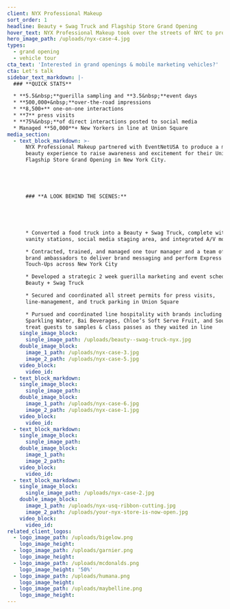 ```yaml
---
client: NYX Professional Makeup
sort_order: 1
headline: Beauty + Swag Truck and Flagship Store Grand Opening
hover_text: NYX Professional Makeup took over the streets of NYC to promote its Union Square Flagship Store Grand Opening
hero_image_path: /uploads/nyx-case-4.jpg
types:
  - grand opening
  - vehicle tour
cta_text: 'Interested in grand openings & mobile marketing vehicles?'
cta: Let's talk
sidebar_text_markdown: |-
  ### **QUICK STATS**

  * **5.5&nbsp;**guerilla sampling and **3.5&nbsp;**event days
  * **500,000+&nbsp;**over-the-road impressions
  * **8,500+** one-on-one interactions
  * **7** press visits
  * **75%&nbsp;**of direct interactions posted to social media
  * Managed **50,000**+ New Yorkers in line at Union Square
media_section:
  - text_block_markdown: >-
      NYX Professional Makeup partnered with EventNetUSA to produce a mobile
      beauty experience to raise awareness and excitement for their Union Square
      Flagship Store Grand Opening in New York City.





      ### **A LOOK BEHIND THE SCENES:**





      * Converted a food truck into a Beauty + Swag Truck, complete with 3 makeup
      vanity stations, social media staging area, and integrated A/V monitor

      * Contracted, trained, and managed one tour manager and a team of local
      brand ambassadors to deliver brand messaging and perform Express Lip
      Touch-Ups across New York City

      * Developed a strategic 2 week guerilla marketing and event schedule for
      Beauty + Swag Truck

      * Secured and coordinated all street permits for press visits,
      line-management, and truck parking in Union Square

      * Pursued and coordinated line hospitality with brands including LaCroix
      Sparkling Water, Bai Beverages, Chloe’s Soft Serve Fruit, and SoulCycle to
      treat guests to samples & class passes as they waited in line
    single_image_block:
      single_image_path: /uploads/beauty--swag-truck-nyx.jpg
    double_image_block:
      image_1_path: /uploads/nyx-case-3.jpg
      image_2_path: /uploads/nyx-case-5.jpg
    video_block:
      video_id:
  - text_block_markdown:
    single_image_block:
      single_image_path:
    double_image_block:
      image_1_path: /uploads/nyx-case-6.jpg
      image_2_path: /uploads/nyx-case-1.jpg
    video_block:
      video_id:
  - text_block_markdown:
    single_image_block:
      single_image_path:
    double_image_block:
      image_1_path:
      image_2_path:
    video_block:
      video_id:
  - text_block_markdown:
    single_image_block:
      single_image_path: /uploads/nyx-case-2.jpg
    double_image_block:
      image_1_path: /uploads/nyx-usq-ribbon-cutting.jpg
      image_2_path: /uploads/your-nyx-store-is-now-open.jpg
    video_block:
      video_id:
related_client_logos:
  - logo_image_path: /uploads/bigelow.png
    logo_image_height:
  - logo_image_path: /uploads/garnier.png
    logo_image_height:
  - logo_image_path: /uploads/mcdonalds.png
    logo_image_height: '50%'
  - logo_image_path: /uploads/humana.png
    logo_image_height:
  - logo_image_path: /uploads/maybelline.png
    logo_image_height:
---
```



